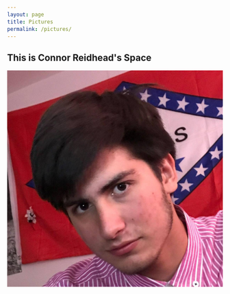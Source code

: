 ```yaml
---
layout: page
title: Pictures
permalink: /pictures/
---
```


## This is Connor Reidhead's Space

![image](https://raw.githubusercontent.com/freemanfinicum/connor/master/images/ConnorArkansasFlag.jpg)




